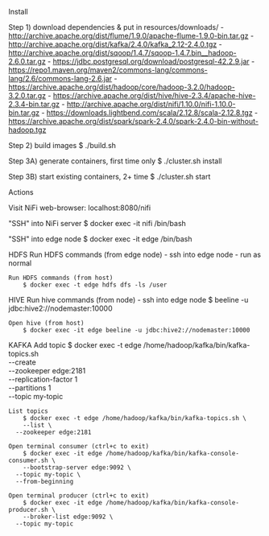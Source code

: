 

Install

Step 1) download dependencies & put in resources/downloads/
	- http://archive.apache.org/dist/flume/1.9.0/apache-flume-1.9.0-bin.tar.gz
	- http://archive.apache.org/dist/kafka/2.4.0/kafka_2.12-2.4.0.tgz
	- http://archive.apache.org/dist/sqoop/1.4.7/sqoop-1.4.7.bin__hadoop-2.6.0.tar.gz
	- https://jdbc.postgresql.org/download/postgresql-42.2.9.jar
	- https://repo1.maven.org/maven2/commons-lang/commons-lang/2.6/commons-lang-2.6.jar
	- https://archive.apache.org/dist/hadoop/core/hadoop-3.2.0/hadoop-3.2.0.tar.gz
	- https://archive.apache.org/dist/hive/hive-2.3.4/apache-hive-2.3.4-bin.tar.gz
	- http://archive.apache.org/dist/nifi/1.10.0/nifi-1.10.0-bin.tar.gz
	- https://downloads.lightbend.com/scala/2.12.8/scala-2.12.8.tgz
	- https://archive.apache.org/dist/spark/spark-2.4.0/spark-2.4.0-bin-without-hadoop.tgz

Step 2) build images
	$ ./build.sh

Step 3A) generate containers, first time only
	$ ./cluster.sh install

Step 3B) start existing containers, 2+ time
	$ ./cluster.sh start

Actions

Visit NiFi
	web-browser: localhost:8080/nifi

"SSH" into NiFi server
	$ docker exec -it nifi /bin/bash

"SSH" into edge node
	$ docker exec -it edge /bin/bash

HDFS
	Run HDFS commands (from edge node)
		- ssh into edge node
		- run as normal

	Run HDFS commands (from host)
		$ docker exec -t edge hdfs dfs -ls /user

HIVE
	Run hive commands (from node)
		- ssh into edge node
		$ beeline -u jdbc:hive2://nodemaster:10000

	Open hive (from host)
		$ docker exec -it edge beeline -u jdbc:hive2://nodemaster:10000

KAFKA
	Add topic
		$ docker exec -t edge /home/hadoop/kafka/bin/kafka-topics.sh \
		--create \
	  --zookeeper edge:2181 \
	  --replication-factor 1 \
	  --partitions 1 \
	  --topic my-topic

	List topics
		$ docker exec -t edge /home/hadoop/kafka/bin/kafka-topics.sh \
		--list \
	  --zookeeper edge:2181

	Open terminal consumer (ctrl+c to exit)
		$ docker exec -it edge /home/hadoop/kafka/bin/kafka-console-consumer.sh \
		--bootstrap-server edge:9092 \
	  --topic my-topic \
	  --from-beginning

	Open terminal producer (ctrl+c to exit)
		$ docker exec -it edge /home/hadoop/kafka/bin/kafka-console-producer.sh \
		--broker-list edge:9092 \
	  --topic my-topic 







